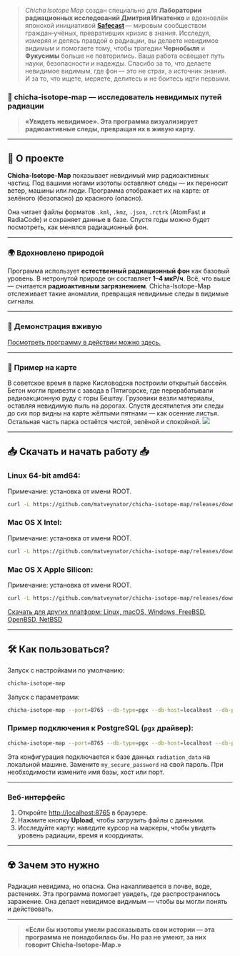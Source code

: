 > *Chicha Isotope Map* создан специально для **Лаборатории радиационных исследований Дмитрия Игнатенко** и вдохновлён японской инициативой [**Safecast**](https://map.safecast.org) — мировым сообществом граждан‑учёных, превративших кризис в знания. Исследуя, измеряя и делясь правдой о радиации, вы делаете невидимое видимым и помогаете тому, чтобы трагедии **Чернобыля** и **Фукусимы** больше не повторились. Ваша работа освещает путь науки, безопасности и надежды. Спасибо за то, что делаете невидимое видимым, где фон — это не страх, а источник знания. И за то, что ищете, меряете, делитесь и не боитесь идти первыми.  


### 🌌 **chicha-isotope-map** — исследователь невидимых путей радиации

> **«Увидеть невидимое». Эта программа визуализирует радиоактивные следы, превращая их в живую карту.**

---

## 📖 **О проекте**

**Chicha-Isotope-Map** показывает невидимый мир радиоактивных частиц. Под вашими ногами изотопы оставляют следы — их переносит ветер, машины или люди. Программа отображает их на карте: от зелёного (безопасно) до красного (опасно).

Она читает файлы форматов `.kml`, `.kmz`, `.json`, `.rctrk` (AtomFast и RadiaCode) и сохраняет данные в базе. Спустя годы можно будет посмотреть, как менялся радиационный фон.

---

### 🌍 **Вдохновлено природой**

Программа использует **естественный радиационный фон** как базовый уровень. В нетронутой природе он составляет **1–4 мкР/ч**. Всё, что выше — считается **радиоактивным загрязнением**. Chicha-Isotope-Map отслеживает такие аномалии, превращая невидимые следы в видимые сигналы.

---

### 📸 **Демонстрация вживую**

<a href="https://jutsa.ru" target="_blank">Посмотреть программу в действии можно здесь.</a>

---

### 📸 **Пример на карте**

В советское время в парке Кисловодска построили открытый бассейн. Бетон могли привезти с завода в Пятигорске, где перерабатывали радиоакционную руду с горы Бештау. Грузовики везли материалы, оставляя невидимую пыль на дорогах. Спустя десятилетия эти следы до сих пор видны на карте жёлтыми пятнами — как осенние листья. Остальная часть парка остаётся чистой, зелёной и спокойной. <img src="https://repository-images.githubusercontent.com/870016860/11fd6abc-fe8b-4cd8-95c2-df1c631c8762">

---

## 📥 **Скачать и начать работу** 📥

### Linux 64-bit amd64:

Примечание: установка от имени ROOT.

```bash
curl -L https://github.com/matveynator/chicha-isotope-map/releases/download/latest/chicha-isotope-map_linux_amd64 > /usr/local/bin/chicha-isotope-map; chmod +x /usr/local/bin/chicha-isotope-map; chicha-isotope-map --version;
```

### Mac OS X Intel:

Примечание: установка от имени ROOT.

```bash
curl -L https://github.com/matveynator/chicha-isotope-map/releases/download/latest/chicha-isotope-map_darwin_amd64 > /usr/local/bin/chicha-isotope-map; chmod +x /usr/local/bin/chicha-isotope-map; chicha-isotope-map --version;
```

### Mac OS X Apple Silicon:

Примечание: установка от имени ROOT.

```bash
curl -L https://github.com/matveynator/chicha-isotope-map/releases/download/latest/chicha-isotope-map_darwin_amd64 > /usr/local/bin/chicha-isotope-map; chmod +x /usr/local/bin/chicha-isotope-map; chicha-isotope-map --version;
```

[Скачать для других платформ: Linux, macOS, Windows, FreeBSD, OpenBSD, NetBSD](https://github.com/matveynator/chicha-isotope-map/releases/tag/latest)

---

## 🛠 **Как пользоваться?**

Запуск с настройками по умолчанию:

```bash
chicha-isotope-map
```

Запуск с параметрами:

```bash
chicha-isotope-map --port=8765 --db-type=pgx --db-host=localhost --db-port=5432 --db-user=postgres --db-pass=yourpassword --db-name=isotope_db --pg-ssl-mode=prefer
```

### Пример подключения к PostgreSQL (`pgx` драйвер):

```bash
chicha-isotope-map --port=8765 --db-type=pgx --db-host=localhost --db-port=5432 --db-user=postgres --db-pass=my_secure_password --db-name=radiation_data --pg-ssl-mode=require
```

Эта конфигурация подключается к базе данных `radiation_data` на локальной машине. Замените `my_secure_password` на свой пароль. При необходимости измените имя базы, хост или порт.

---

### Веб-интерфейс

1. Откройте [http://localhost:8765](http://localhost:8765) в браузере.
2. Нажмите кнопку **Upload**, чтобы загрузить файлы с данными.
3. Исследуйте карту: наведите курсор на маркеры, чтобы увидеть уровень радиации, время и координаты.

---

## ☢️ **Зачем это нужно**

Радиация невидима, но опасна. Она накапливается в почве, воде, растениях. Эта программа помогает увидеть, где распространилось заражение. Она делает невидимое видимым — чтобы вы могли понять и действовать.

---

> **«Если бы изотопы умели рассказывать свои истории — эта программа не понадобилась бы. Но раз не умеют, за них говорит Chicha-Isotope-Map.»**

